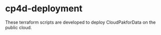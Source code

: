 # cp4d-deployment
These terraform scripts are developed to deploy CloudPakforData on the public  cloud.
